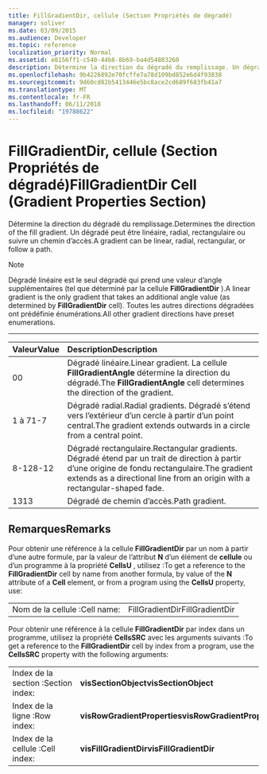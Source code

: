 ```yaml
---
title: FillGradientDir, cellule (Section Propriétés de dégradé)
manager: soliver
ms.date: 03/09/2015
ms.audience: Developer
ms.topic: reference
localization_priority: Normal
ms.assetid: e8156ff1-c540-44b8-8b69-ba4d54883260
description: Détermine la direction du dégradé du remplissage. Un dégradé peut être linéaire, radial, rectangulaire ou suivre un chemin d’accès.
ms.openlocfilehash: 9b4226892e70fcffe7a78d109bd852e6d4f93838
ms.sourcegitcommit: 9d60cd82b5413446e5bc8ace2cd689f683fb41a7
ms.translationtype: MT
ms.contentlocale: fr-FR
ms.lasthandoff: 06/11/2018
ms.locfileid: "19788622"
---
```

# <a name="fillgradientdir-cell-gradient-properties-section"></a><span data-ttu-id="9b84d-104">FillGradientDir, cellule (Section Propriétés de dégradé)</span><span class="sxs-lookup"><span data-stu-id="9b84d-104">FillGradientDir Cell (Gradient Properties Section)</span></span>

<span data-ttu-id="9b84d-105">Détermine la direction du dégradé du remplissage.</span><span class="sxs-lookup"><span data-stu-id="9b84d-105">Determines the direction of the fill gradient.</span></span> <span data-ttu-id="9b84d-106">Un dégradé peut être linéaire, radial, rectangulaire ou suivre un chemin d’accès.</span><span class="sxs-lookup"><span data-stu-id="9b84d-106">A gradient can be linear, radial, rectangular, or follow a path.</span></span> 
  
> [!NOTE]
> <span data-ttu-id="9b84d-107">Dégradé linéaire est le seul dégradé qui prend une valeur d’angle supplémentaires (tel que déterminé par la cellule **FillGradientDir** ).</span><span class="sxs-lookup"><span data-stu-id="9b84d-107">A linear gradient is the only gradient that takes an additional angle value (as determined by **FillGradientDir** cell).</span></span> <span data-ttu-id="9b84d-108">Toutes les autres directions dégradées ont prédéfinie énumérations.</span><span class="sxs-lookup"><span data-stu-id="9b84d-108">All other gradient directions have preset enumerations.</span></span> 
  
****

|<span data-ttu-id="9b84d-109">**Valeur**</span><span class="sxs-lookup"><span data-stu-id="9b84d-109">**Value**</span></span>|<span data-ttu-id="9b84d-110">**Description**</span><span class="sxs-lookup"><span data-stu-id="9b84d-110">**Description**</span></span>|
|:-----|:-----|
|<span data-ttu-id="9b84d-111">0</span><span class="sxs-lookup"><span data-stu-id="9b84d-111">0</span></span>  <br/> |<span data-ttu-id="9b84d-112">Dégradé linéaire.</span><span class="sxs-lookup"><span data-stu-id="9b84d-112">Linear gradient.</span></span> <span data-ttu-id="9b84d-113">La cellule **FillGradientAngle** détermine la direction du dégradé.</span><span class="sxs-lookup"><span data-stu-id="9b84d-113">The **FillGradientAngle** cell determines the direction of the gradient.</span></span>  <br/> |
|<span data-ttu-id="9b84d-114">1 à 7</span><span class="sxs-lookup"><span data-stu-id="9b84d-114">1-7</span></span>  <br/> |<span data-ttu-id="9b84d-115">Dégradé radial.</span><span class="sxs-lookup"><span data-stu-id="9b84d-115">Radial gradients.</span></span> <span data-ttu-id="9b84d-116">Dégradé s’étend vers l’extérieur d’un cercle à partir d’un point central.</span><span class="sxs-lookup"><span data-stu-id="9b84d-116">The gradient extends outwards in a circle from a central point.</span></span>  <br/> |
|<span data-ttu-id="9b84d-117">8-12</span><span class="sxs-lookup"><span data-stu-id="9b84d-117">8-12</span></span>  <br/> |<span data-ttu-id="9b84d-118">Dégradé rectangulaire.</span><span class="sxs-lookup"><span data-stu-id="9b84d-118">Rectangular gradients.</span></span> <span data-ttu-id="9b84d-119">Dégradé étend par un trait de direction à partir d’une origine de fondu rectangulaire.</span><span class="sxs-lookup"><span data-stu-id="9b84d-119">The gradient extends as a directional line from an origin with a rectangular-shaped fade.</span></span>  <br/> |
|<span data-ttu-id="9b84d-120">13</span><span class="sxs-lookup"><span data-stu-id="9b84d-120">13</span></span>  <br/> |<span data-ttu-id="9b84d-121">Dégradé de chemin d’accès.</span><span class="sxs-lookup"><span data-stu-id="9b84d-121">Path gradient.</span></span>  <br/> |
   
## <a name="remarks"></a><span data-ttu-id="9b84d-122">Remarques</span><span class="sxs-lookup"><span data-stu-id="9b84d-122">Remarks</span></span>

<span data-ttu-id="9b84d-123">Pour obtenir une référence à la cellule **FillGradientDir** par un nom à partir d’une autre formule, par la valeur de l’attribut **N** d’un élément de **cellule** ou d’un programme à la propriété **CellsU** , utilisez :</span><span class="sxs-lookup"><span data-stu-id="9b84d-123">To get a reference to the **FillGradientDir** cell by name from another formula, by value of the **N** attribute of a **Cell** element, or from a program using the **CellsU** property, use:</span></span> 
  
|||
|:-----|:-----|
| <span data-ttu-id="9b84d-124">Nom de la cellule :</span><span class="sxs-lookup"><span data-stu-id="9b84d-124">Cell name:</span></span>  <br/> | <span data-ttu-id="9b84d-125">FillGradientDir</span><span class="sxs-lookup"><span data-stu-id="9b84d-125">FillGradientDir</span></span>  <br/> |
   
<span data-ttu-id="9b84d-126">Pour obtenir une référence à la cellule **FillGradientDir** par index dans un programme, utilisez la propriété **CellsSRC** avec les arguments suivants :</span><span class="sxs-lookup"><span data-stu-id="9b84d-126">To get a reference to the **FillGradientDir** cell by index from a program, use the **CellsSRC** property with the following arguments:</span></span> 
  
|||
|:-----|:-----|
| <span data-ttu-id="9b84d-127">Index de la section :</span><span class="sxs-lookup"><span data-stu-id="9b84d-127">Section index:</span></span>  <br/> |<span data-ttu-id="9b84d-128">**visSectionObject**</span><span class="sxs-lookup"><span data-stu-id="9b84d-128">**visSectionObject**</span></span> <br/> |
| <span data-ttu-id="9b84d-129">Index de la ligne :</span><span class="sxs-lookup"><span data-stu-id="9b84d-129">Row index:</span></span>  <br/> |<span data-ttu-id="9b84d-130">**visRowGradientProperties**</span><span class="sxs-lookup"><span data-stu-id="9b84d-130">**visRowGradientProperties**</span></span> <br/> |
| <span data-ttu-id="9b84d-131">Index de la cellule :</span><span class="sxs-lookup"><span data-stu-id="9b84d-131">Cell index:</span></span>  <br/> |<span data-ttu-id="9b84d-132">**visFillGradientDir**</span><span class="sxs-lookup"><span data-stu-id="9b84d-132">**visFillGradientDir**</span></span> <br/> |
   

